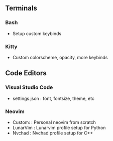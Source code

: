 ## Terminals
### Bash
* Setup custom keybinds  

### Kitty
* Custom colorscheme, opacity, more keybinds

## Code Editors

### Visual Studio Code
* settings.json : font, fontsize, theme, etc

### Neovim  
* Custom: : Personal neovim from scratch 
* LunarVim : Lunarvim profile setup for Python
* Nvchad : Nvchad profile setup for C++
